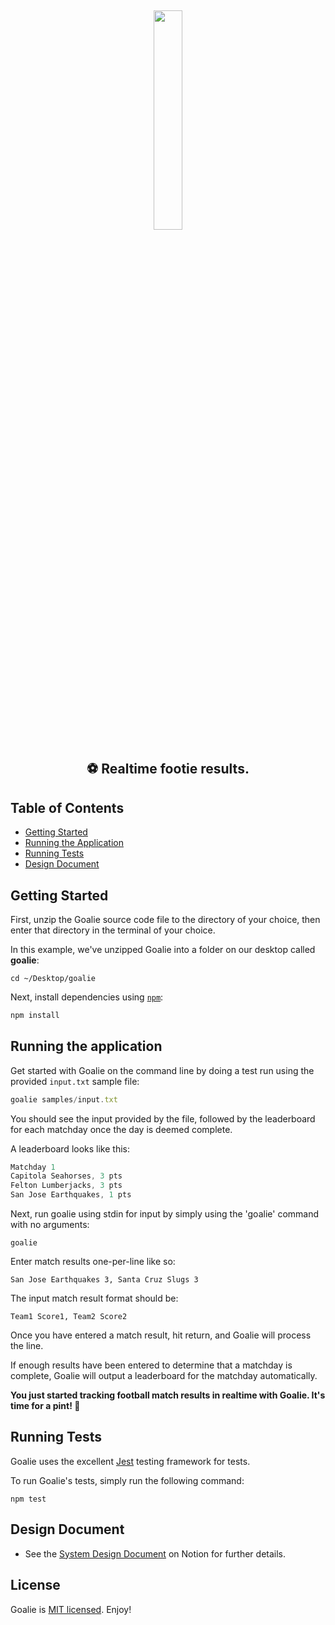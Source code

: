 <p>&nbsp;</p>
<p align="center"><img src="https://s3.amazonaws.com//apptitude.io/goalie/logo.png" width="30%"/></p>

<h2 align="center">⚽️ Realtime footie results.</h2>

## Table of Contents

-   [Getting Started](#getting-started)
-   [Running the Application](#running-the-application)
-   [Running Tests](#running-tests)
-   [Design Document](#design-document)

## Getting Started

First, unzip the Goalie source code file to the directory of your choice, then enter that directory in the terminal of your choice.

In this example, we've unzipped Goalie into a folder on our desktop called **goalie**:

```
cd ~/Desktop/goalie
```

Next, install dependencies using [`npm`](https://www.npmjs.com/):

```bash
npm install
```

## Running the application

Get started with Goalie on the command line by doing a test run using the provided `input.txt` sample file:

```javascript
goalie samples/input.txt
```

You should see the input provided by the file, followed by the leaderboard for each matchday once the day is deemed complete.

A leaderboard looks like this:

```javascript
Matchday 1
Capitola Seahorses, 3 pts
Felton Lumberjacks, 3 pts
San Jose Earthquakes, 1 pts
```

Next, run goalie using stdin for input by simply using the 'goalie' command with no arguments:

```
goalie
```

Enter match results one-per-line like so:

```
San Jose Earthquakes 3, Santa Cruz Slugs 3
```

The input match result format should be:

```
Team1 Score1, Team2 Score2
```

Once you have entered a match result, hit return, and Goalie will process the line.

If enough results have been entered to determine that a matchday is complete, Goalie will output a leaderboard for the matchday automatically.

**You just started tracking football match results in realtime with Goalie. It's time for a pint! 🍻**

## Running Tests

Goalie uses the excellent [Jest](https://jestjs.io) testing framework for tests.

To run Goalie's tests, simply run the following command:

```
npm test
```

## Design Document

-   See the [System Design Document](https://apptitude.notion.site/Goalie-System-Design-Document-bebb57cbbbe649f8a9ae6cff37c33694) on Notion for further details.

## License

Goalie is [MIT licensed](./LICENSE). Enjoy!
